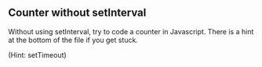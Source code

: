 ## Counter without setInterval

Without using setInterval, try to code a counter in Javascript. There is a hint at the bottom of the file if you get stuck.







<script>
    const counter =0;
    const counterelement = document.getElementById('counter');

    setTimeOut(()=>{
     counter++;
       counterelement=counter;
    },1000)

</script>
































































(Hint: setTimeout)